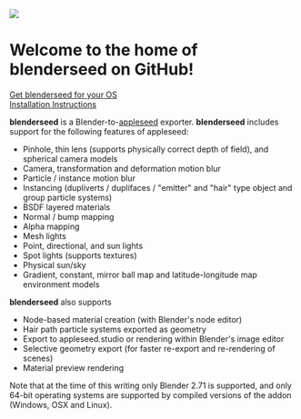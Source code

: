 ![](https://dl.dropboxusercontent.com/u/28450367/blenderseed_screens/blenderseed.png)  
# Welcome to the home of **blenderseed** on GitHub!  

[Get blenderseed for your OS](https://github.com/appleseedhq/blenderseed/releases)  
[Installation Instructions](https://github.com/appleseedhq/blenderseed/wiki/Installation)

**blenderseed** is a Blender-to-[appleseed](http://appleseedhq.net) exporter.  **blenderseed** includes support for the following features of appleseed:  
* Pinhole, thin lens (supports physically correct depth of field), and spherical camera models
* Camera, transformation and deformation motion blur
* Particle / instance motion blur
* Instancing (dupliverts / duplifaces / "emitter" and "hair" type object and group particle systems)
* BSDF layered materials
* Normal / bump mapping
* Alpha mapping
* Mesh lights
* Point, directional, and sun lights
* Spot lights (supports textures)
* Physical sun/sky
* Gradient, constant, mirror ball map and latitude-longitude map environment models

**blenderseed** also supports 
* Node-based material creation (with Blender's node editor)
* Hair path particle systems exported as geometry
* Export to appleseed.studio or rendering within Blender's image editor
* Selective geometry export (for faster re-export and re-rendering of scenes)
* Material preview rendering

Note that at the time of this writing only Blender 2.71 is supported, and only 64-bit operating systems are supported by compiled versions of the addon (Windows, OSX and Linux).  

